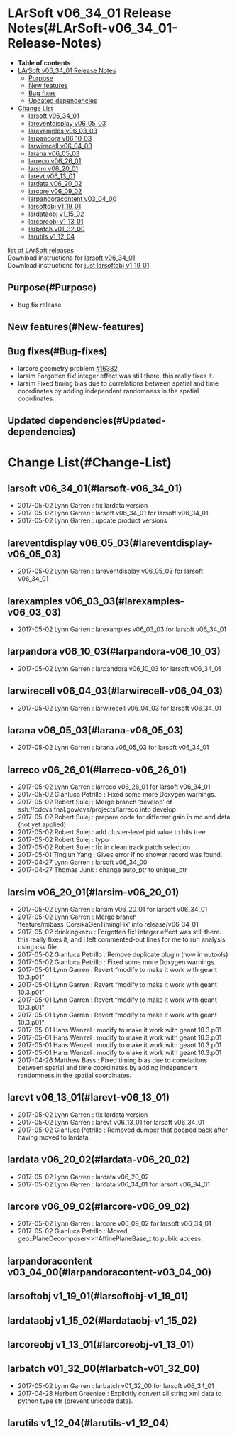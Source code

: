 LArSoft v06\_34\_01 Release Notes(#LArSoft-v06_34_01-Release-Notes)
======================================================================

-   **Table of contents**
-   [LArSoft v06\_34\_01 Release Notes](#LArSoft-v06_34_01-Release-Notes)
    -   [Purpose](#Purpose)
    -   [New features](#New-features)
    -   [Bug fixes](#Bug-fixes)
    -   [Updated dependencies](#Updated-dependencies)
-   [Change List](#Change-List)
    -   [larsoft v06\_34\_01](#larsoft-v06_34_01)
    -   [lareventdisplay v06\_05\_03](#lareventdisplay-v06_05_03)
    -   [larexamples v06\_03\_03](#larexamples-v06_03_03)
    -   [larpandora v06\_10\_03](#larpandora-v06_10_03)
    -   [larwirecell v06\_04\_03](#larwirecell-v06_04_03)
    -   [larana v06\_05\_03](#larana-v06_05_03)
    -   [larreco v06\_26\_01](#larreco-v06_26_01)
    -   [larsim v06\_20\_01](#larsim-v06_20_01)
    -   [larevt v06\_13\_01](#larevt-v06_13_01)
    -   [lardata v06\_20\_02](#lardata-v06_20_02)
    -   [larcore v06\_09\_02](#larcore-v06_09_02)
    -   [larpandoracontent v03\_04\_00](#larpandoracontent-v03_04_00)
    -   [larsoftobj v1\_19\_01](#larsoftobj-v1_19_01)
    -   [lardataobj v1\_15\_02](#lardataobj-v1_15_02)
    -   [larcoreobj v1\_13\_01](#larcoreobj-v1_13_01)
    -   [larbatch v01\_32\_00](#larbatch-v01_32_00)
    -   [larutils v1\_12\_04](#larutils-v1_12_04)

[list of LArSoft releases](LArSoft_release_list)\
Download instructions for [larsoft v06\_34\_01](http://scisoft.fnal.gov/scisoft/bundles/larsoft/v06_34_01/larsoft-v06_34_01.html)\
Download instructions for [just larsoftobj v1\_19\_01](http://scisoft.fnal.gov/scisoft/bundles/larsoftobj/v1_19_01/larsoftobj-v1_19_01.html)

Purpose(#Purpose)
--------------------

-   bug fix release

New features(#New-features)
------------------------------

Bug fixes(#Bug-fixes)
------------------------

-   larcore geometry problem [\#16382](/redmine/issues/16382 "Bug: Larsoft geometry does not compile in Root (Closed)")
-   larsim Forgotten fix! integer effect was still there. this really fixes it.
-   larsim Fixed timing bias due to correlations between spatial and time coordinates by adding independent randomness in the spatial coordinates.

Updated dependencies(#Updated-dependencies)
----------------------------------------------

Change List(#Change-List)
============================

larsoft v06\_34\_01(#larsoft-v06_34_01)
------------------------------------------

-   2017-05-02 Lynn Garren : fix lardata version
-   2017-05-02 Lynn Garren : larsoft v06\_34\_01 for larsoft v06\_34\_01
-   2017-05-02 Lynn Garren : update product versions

lareventdisplay v06\_05\_03(#lareventdisplay-v06_05_03)
----------------------------------------------------------

-   2017-05-02 Lynn Garren : lareventdisplay v06\_05\_03 for larsoft v06\_34\_01

larexamples v06\_03\_03(#larexamples-v06_03_03)
--------------------------------------------------

-   2017-05-02 Lynn Garren : larexamples v06\_03\_03 for larsoft v06\_34\_01

larpandora v06\_10\_03(#larpandora-v06_10_03)
------------------------------------------------

-   2017-05-02 Lynn Garren : larpandora v06\_10\_03 for larsoft v06\_34\_01

larwirecell v06\_04\_03(#larwirecell-v06_04_03)
--------------------------------------------------

-   2017-05-02 Lynn Garren : larwirecell v06\_04\_03 for larsoft v06\_34\_01

larana v06\_05\_03(#larana-v06_05_03)
----------------------------------------

-   2017-05-02 Lynn Garren : larana v06\_05\_03 for larsoft v06\_34\_01

larreco v06\_26\_01(#larreco-v06_26_01)
------------------------------------------

-   2017-05-02 Lynn Garren : larreco v06\_26\_01 for larsoft v06\_34\_01
-   2017-05-02 Gianluca Petrillo : Fixed some more Doxygen warnings.
-   2017-05-02 Robert Sulej : Merge branch ‘develop’ of ssh://cdcvs.fnal.gov/cvs/projects/larreco into develop
-   2017-05-02 Robert Sulej : prepare code for different gain in mc and data (not yet applied)
-   2017-05-02 Robert Sulej : add cluster-level pid value to hits tree
-   2017-05-02 Robert Sulej : typo
-   2017-05-02 Robert Sulej : fix in clean track patch selection
-   2017-05-01 Tingjun Yang : Gives error if no shower record was found.
-   2017-04-27 Lynn Garren : larsoft v06\_34\_00
-   2017-04-27 Thomas Junk : change auto\_ptr to unique\_ptr

larsim v06\_20\_01(#larsim-v06_20_01)
----------------------------------------

-   2017-05-02 Lynn Garren : larsim v06\_20\_01 for larsoft v06\_34\_01
-   2017-05-02 Lynn Garren : Merge branch ‘feature/mibass\_CorsikaGenTimingFix’ into release/v06\_34\_01
-   2017-05-02 drinkingkazu : Forgotten fix! integer effect was still there. this really fixes it, and I left commented-out lines for me to run analysis using csv file.
-   2017-05-02 Gianluca Petrillo : Remove duplicate plugin (now in nutools)
-   2017-05-02 Gianluca Petrillo : Fixed some more Doxygen warnings.
-   2017-05-01 Lynn Garren : Revert “modify to make it work with geant 10.3.p01”
-   2017-05-01 Lynn Garren : Revert “modify to make it work with geant 10.3.p01”
-   2017-05-01 Lynn Garren : Revert “modify to make it work with geant 10.3.p01”
-   2017-05-01 Lynn Garren : Revert “modify to make it work with geant 10.3.p01”
-   2017-05-01 Hans Wenzel : modify to make it work with geant 10.3.p01
-   2017-05-01 Hans Wenzel : modify to make it work with geant 10.3.p01
-   2017-05-01 Hans Wenzel : modify to make it work with geant 10.3.p01
-   2017-05-01 Hans Wenzel : modify to make it work with geant 10.3.p01
-   2017-04-26 Matthew Bass : Fixed timing bias due to correlations between spatial and time coordinates by adding independent randomness in the spatial coordinates.

larevt v06\_13\_01(#larevt-v06_13_01)
----------------------------------------

-   2017-05-02 Lynn Garren : fix lardata version
-   2017-05-02 Lynn Garren : larevt v06\_13\_01 for larsoft v06\_34\_01
-   2017-05-02 Gianluca Petrillo : Removed dumper that popped back after having moved to lardata.

lardata v06\_20\_02(#lardata-v06_20_02)
------------------------------------------

-   2017-05-02 Lynn Garren : lardata v06\_20\_02
-   2017-05-02 Lynn Garren : lardata v06\_34\_01 for larsoft v06\_34\_01

larcore v06\_09\_02(#larcore-v06_09_02)
------------------------------------------

-   2017-05-02 Lynn Garren : larcore v06\_09\_02 for larsoft v06\_34\_01
-   2017-05-02 Gianluca Petrillo : Moved geo::PlaneDecomposer\<\>::AffinePlaneBase\_t to public access.

larpandoracontent v03\_04\_00(#larpandoracontent-v03_04_00)
--------------------------------------------------------------

larsoftobj v1\_19\_01(#larsoftobj-v1_19_01)
----------------------------------------------

lardataobj v1\_15\_02(#lardataobj-v1_15_02)
----------------------------------------------

larcoreobj v1\_13\_01(#larcoreobj-v1_13_01)
----------------------------------------------

larbatch v01\_32\_00(#larbatch-v01_32_00)
--------------------------------------------

-   2017-05-02 Lynn Garren : larbatch v01\_32\_00 for larsoft v06\_34\_01
-   2017-04-28 Herbert Greenlee : Explicitly convert all string xml data to python type str (prevent unicode data).

larutils v1\_12\_04(#larutils-v1_12_04)
------------------------------------------
